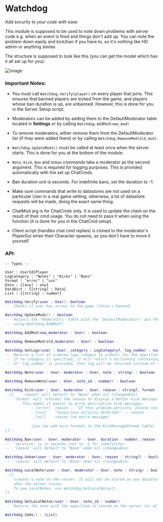 # Watchdog
*Add security to your code with ease*

This module is supposed to be used to note down problems with server code e.g. when an event is fired and things don't add up.
You can note the problem down easily and kick/ban if you have to, so it's nothing like HD admin or anything similar.

The structure is supposed to look like this (you can get the model which has it all set up for you):

![image](https://github.com/ItsHiatus/Watchdog/assets/87611306/55d7da93-b9c7-40c6-a17e-d904f8e39930)

### Important Notes:
- You must call `Watchdog.Verify(player)` on every player that joins. This ensures that banned players are kicked from the game, and players whose ban duration is up, are unbanned. However, this is done for you in the Server Setup script.

- Moderators can be added by adding them to the DefaultModerator table located in **Settings** or by calling `Watchdog.AddMod(new_mod)`
			
- To remove moderators, either remove them from the DefaultModerator list (if they were added there) or by calling `Watchdog.RemoveMod(old_mod)`.
				
- `Watchdog.UpdateMods()` must be called at least once when the server starts. This is done for you at the bottom of the module.

- `Note`, `Kick`, `Ban` and `Unban` commands take a moderator as the second argument. This is required for logging purposes. This is provided automatically with the set up ChatCmds.
	
- Ban duration unit is seconds. For indefinite bans, set the duration to -1.
	
- Make sure commands that write to datastores are not used on a particular User in a real game setting; otherwise, a lot of datastore requests will be made, doing the exact same thing.
			
- ChatMod arg is for ChatCmds only. It is used to update the client on the result of their cmd usage. You do not need to pass it when using the function (it is done for you in the ChatCmd setup).

- Client script (handles chat cmd replies) is cloned to the moderator's PlayerGui when their Character spawns, so you don't have to move it yourself.
### API:

```
-- Types --

User : UserId|Player
LogCategory : "Notes" | "Kicks" | "Bans"
Format : "error" | "sus"
Data : {[any] : any}
DataDict : {[string] : Data}
List : {[string] : number}
```

```lua
Watchdog.Verify(user : User): boolean
--	Checks if user has access to the game (false = banned)
```

```lua
Watchdog.UpdateMods() : boolean
--	Resyncs the 'Moderators' table with the 'DefaultModerators' and the moderators added 
--	using Watchdog.AddMod()
```

```lua
Watchdog.AddMod(new_moderator : User) : boolean
```

```lua
Watchdog.RemoveMod(old_moderator : User) : boolean
```

```lua
Watchdog.GetLogs(user : User, category : LogCategory?, log_number : number?) : (Data | DataDict)?
--	Returns a list of ordered logs (newest to oldest) for the specified category.
--	If no category is specified, it will return a dictionary containing all ordered logs.
--	If 'log_number' is provided, that log will be returned instead of the whole log list.
```

```lua
Watchdog.Note(user : User, moderator : User, note : string) : boolean
```

```lua
Watchdog.RemoveNote(user : User, note_id : number) : boolean
```

```lua
Watchdog.Kick(user : User, moderator : User, reason : string?, format : Format?) : boolean
--[[	'reason' will default to "None" when nil (changeable)
	'format' will reformat the reason to display a better kick message to the player.
		This makes it easier to write descriptive kick messages:
			- [error]  reason .. "If this problem persists, please contact support."
			- [sus]    "Suspicious activity detected:" .. reason
			- [nil]    reason (no extra message)
							
			(you can add more formats to the KickMessageFormat table)
]]--
```

```lua
Watchdog.Ban(user : User, moderator : User, duration : number, reason : string?) : boolean
--	'duration' is in seconds (set to -1 for indefinite)
--	'reason' will default to "None" when nil (changeable)
```

```lua
Watchdog.Unban(user : User, moderator : User, reason : string?) : boolean
--	'reason' will default to "None" when nil (changeable)
```

```lua
Watchdog.LocalNote(user : User, moderator : User, note : string) : boolean
--[[
	Creates a note on the server. It will not be stored on any datastore and will disappear
	when the server closes.
	To see LocalNotes, use Watchdog.GetLocalNotes()
]]
```

```lua
Watchdog.GetLocalNotes(user : User, note_id : number)
--	Returns the note with the specified id stored on the server (or all if not specified).
```

```lua
Watchdog.Cmds() : {List}
```
